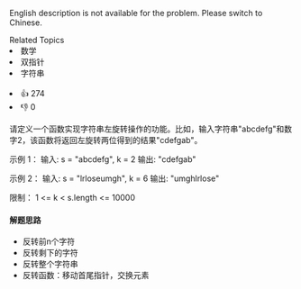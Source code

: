<p>English description is not available for the problem. Please switch to Chinese.</p>

<div><div>Related Topics</div><div><li>数学</li><li>双指针</li><li>字符串</li></div></div><br><div><li>👍 274</li><li>👎 0</li></div>

请定义一个函数实现字符串左旋转操作的功能。比如，输入字符串"abcdefg"和数字2，该函数将返回左旋转两位得到的结果"cdefgab"。

示例 1：
输入: s = "abcdefg", k = 2
输出: "cdefgab"

示例 2：
输入: s = "lrloseumgh", k = 6
输出: "umghlrlose"

限制：
1 <= k < s.length <= 10000

#### 解题思路
<ul>
 <li>反转前n个字符</li>
 <li>反转剩下的字符</li>
 <li>反转整个字符串</li>
 <li>反转函数：移动首尾指针，交换元素</li>
</ul>
